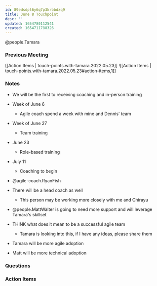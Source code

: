 ```yaml
---
id: 89edsdpl6y6q7p3krbbdzq9
title: June 8 Touchpoint
desc: ''
updated: 1654780112541
created: 1654711788326
---
```

@people.Tamara

### Previous Meeting

[[Action Items | touch-points.with-tamara.2022.05.23]]
![[Action Items | touch-points.with-tamara.2022.05.23#action-items,1]]

### Notes

- We will be the first to receiving coaching and in-person training
- Week of June 6 
  - Agile coach spend a week with mine and Dennis' team 
- Week of June 27
  - Team training
- June 23 
  - Role-based training 
- July 11
  - Coaching to begin
- @agile-coach.RyanFish
- There will be a head coach as well
  - This person may be working more closely with me and Chirayu
- @people.MattWalter is going to need more support and will leverage Tamara's skillset
- THINK what does it mean to be a successful agile team
  - Tamara is looking into this, if I have any ideas, please share them


- Tamara will be more agile adoption
- Matt will be more technical adoption

### Questions

### Action Items

